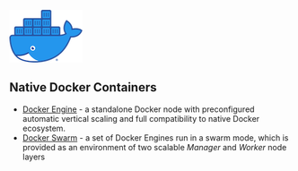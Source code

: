 ![Docker Engine Logo](images/docker-engine-logo-2-130.png) 

## Native Docker Containers

* [Docker Engine](https://github.com/jelastic-jps/docker/tree/master/docker-engine) - a standalone Docker node with preconfigured automatic vertical scaling and full compatibility to native Docker ecosystem.
* [Docker Swarm](https://github.com/jelastic-jps/docker/tree/master/docker-swarm) - a set of Docker Engines run in a swarm mode, which is provided as an environment of two scalable _Manager_ and _Worker_ node layers
